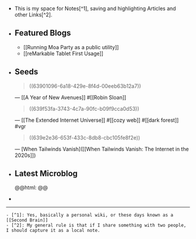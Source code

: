 - This is my space for Notes[^1], saving and highlighting Articles and other Links[^2].
- ## Featured Blogs
  
  * [[Running Moa Party as a public utility]]
  * [[reMarkable Tablet First Usage]]
- ## Seeds
  
  > ((63901096-6a18-429e-8f4d-00eeb63b12a7))
  
  — [[A Year of New Avenues]] #[[Robin Sloan]] 
  
  > ((639f53fa-3743-4c7a-90fc-b09f9cca0d53))
  
  — [[The Extended Internet Universe]] #[[cozy web]] #[[dark forest]] #vgr
  
  > ((639e2e36-653f-433c-8db8-cbc105fe8f2e))
  
  — [When Tailwinds Vanish]([[When Tailwinds Vanish: The Internet in the 2020s]])
- ## Latest Microblog
  
  @@html: <script type="text/javascript" src="https://micro.blog/sidebar.js?username=boris&count=1"></script>@@
-
- ---
	- [^1]: Yes, basically a personal wiki, or these days known as a [[Second Brain]]
	- [^2]: My general rule is that if I share something with two people, I should capture it as a local note.